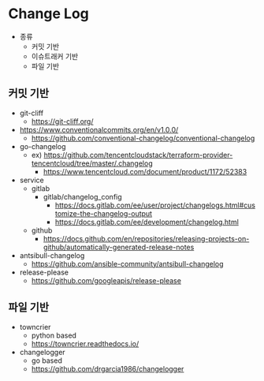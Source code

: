 # Change Log

- 종류
  - 커밋 기반
  - 이슈트래커 기반
  - 파일 기반

## 커밋 기반

- git-cliff
  - <https://git-cliff.org/>
- <https://www.conventionalcommits.org/en/v1.0.0/>
  - <https://github.com/conventional-changelog/conventional-changelog>
- go-changelog
  - ex) <https://github.com/tencentcloudstack/terraform-provider-tencentcloud/tree/master/.changelog>
    - <https://www.tencentcloud.com/document/product/1172/52383>
- service
  - gitlab
    - gitlab/changelog_config
      - <https://docs.gitlab.com/ee/user/project/changelogs.html#customize-the-changelog-output>
      - <https://docs.gitlab.com/ee/development/changelog.html>
  - github
    - <https://docs.github.com/en/repositories/releasing-projects-on-github/automatically-generated-release-notes>
- antsibull-changelog
  - <https://github.com/ansible-community/antsibull-changelog>
- release-please
  - <https://github.com/googleapis/release-please>

## 파일 기반

- towncrier
  - python based
  - <https://towncrier.readthedocs.io/>
- changelogger
  - go based
  - <https://github.com/drgarcia1986/changelogger>